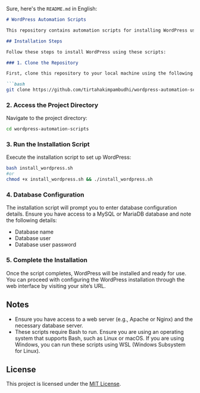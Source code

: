 Sure, here's the `README.md` in English:

```markdown
# WordPress Automation Scripts

This repository contains automation scripts for installing WordPress using Bash. The project simplifies the WordPress installation process by executing a series of automated commands.

## Installation Steps

Follow these steps to install WordPress using these scripts:

### 1. Clone the Repository

First, clone this repository to your local machine using the following Git command:

```bash
git clone https://github.com/tirtahakimpambudhi/wordpress-automation-scripts.git
```

### 2. Access the Project Directory

Navigate to the project directory:

```bash
cd wordpress-automation-scripts
```

### 3. Run the Installation Script

Execute the installation script to set up WordPress:

```bash
bash install_wordpress.sh
#or
chmod +x install_wordpress.sh && ./install_wordpress.sh
```

### 4. Database Configuration

The installation script will prompt you to enter database configuration details. Ensure you have access to a MySQL or MariaDB database and note the following details:
- Database name
- Database user
- Database user password

### 5. Complete the Installation

Once the script completes, WordPress will be installed and ready for use. You can proceed with configuring the WordPress installation through the web interface by visiting your site’s URL.

## Notes

- Ensure you have access to a web server (e.g., Apache or Nginx) and the necessary database server.
- These scripts require Bash to run. Ensure you are using an operating system that supports Bash, such as Linux or macOS. If you are using Windows, you can run these scripts using WSL (Windows Subsystem for Linux).

## License

This project is licensed under the [MIT License](LICENSE.md).
